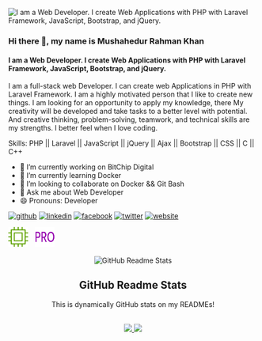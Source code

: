 
![I am a Web Developer. I create Web Applications with PHP with Laravel Framework, JavaScript, Bootstrap, and jQuery.](https://drive.google.com/file/d/17f4K-VMybf87SCz6hVTiy-j4tdUv9rY5/view)
### Hi there 👋, my name is Mushahedur Rahman Khan
#### I am a Web Developer. I create Web Applications with PHP with Laravel Framework, JavaScript, Bootstrap, and jQuery.

I am a full-stack web Developer. I can create web Applications in PHP with Laravel Framework. I am a highly motivated person that I like to create new things. I am looking for an opportunity to apply my knowledge, there My creativity will be developed and take tasks to a better level with potential. And creative thinking, problem-solving, teamwork, and technical skills are my strengths. I better feel when I love coding.

Skills: PHP || Laravel || JavaScript || jQuery || Ajax || Bootstrap || CSS || C || C++

- 🔭 I’m currently working on BitChip Digital 
- 🌱 I’m currently learning Docker 
- 👯 I’m looking to collaborate on Docker && Git Bash 
- 💬 Ask me about Web Developer 
- 😄 Pronouns: Developer 


[<img src='https://cdn.jsdelivr.net/npm/simple-icons@3.0.1/icons/github.svg' alt='github' height='40'>](https://github.com/https://github.com/mushahadur)  [<img src='https://cdn.jsdelivr.net/npm/simple-icons@3.0.1/icons/linkedin.svg' alt='linkedin' height='40'>](https://www.linkedin.com/in/https://www.linkedin.com/in/mushahadur//)  [<img src='https://cdn.jsdelivr.net/npm/simple-icons@3.0.1/icons/facebook.svg' alt='facebook' height='40'>](https://www.facebook.com/https://www.facebook.com/mrkpulock25/)  [<img src='https://cdn.jsdelivr.net/npm/simple-icons@3.0.1/icons/twitter.svg' alt='twitter' height='40'>](https://twitter.com/https://mobile.twitter.com/home)  [<img src='https://cdn.jsdelivr.net/npm/simple-icons@3.0.1/icons/icloud.svg' alt='website' height='40'>](https://mushahadur.github.io/Portfolio-Website/)  

<a href='https://docs.github.com/en/developers'><img src='https://raw.githubusercontent.com/acervenky/animated-github-badges/master/assets/devbadge.gif' width='40' height='40'></a> <a href='https://github.com/pricing'><img src='https://raw.githubusercontent.com/acervenky/animated-github-badges/master/assets/pro.gif' width='40' height='40'></a> 

<p align="center">
 <img width="100px" src="https://res.cloudinary.com/anuraghazra/image/upload/v1594908242/logo_ccswme.svg" align="center" alt="GitHub Readme Stats" />
 <h2 align="center">GitHub Readme Stats</h2>
 <p align="center">This is dynamically  GitHub stats on my READMEs!</p>
</p>
  <p align="center">
    <br />
    <a href="https://a.paddle.com/v2/click/16413/119403?link=1227">
      <img src="https://img.shields.io/badge/Supported%20by-VSCode%20Power%20User%20%E2%86%92-gray.svg?colorA=655BE1&colorB=4F44D6&style=for-the-badge"/>
    </a>
    <a href="https://a.paddle.com/v2/click/16413/119403?link=2345">
      <img src="https://img.shields.io/badge/Supported%20by-Node%20Cli.com%20%E2%86%92-gray.svg?colorA=61c265&colorB=4CAF50&style=for-the-badge"/>
    </a>
  </p>

